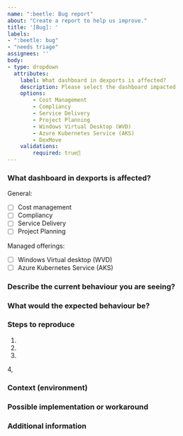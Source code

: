 ```yaml
---
name: ":beetle: Bug report"
about: "Create a report to help us improve."
title: '[Bug]: '
labels:
- ":beetle: bug"
- "needs triage"
assignees: ''
body:
- type: dropdown
  attributes:
    label: What dashboard in dexports is affected?
    description: Please select the dashboard impacted
    options:
        - Cost Management
        - Compliancy
        - Service Delivery
        - Project Planning
        - Windows Virtual Desktop (WVD)
        - Azure Kubernetes Service (AKS)
        - DexMove
    validations:
        required: true∏
---
```


<!--
For questions, ask in Discussions: https://github.com/dexmach/dexports/discussions

Before you file an issue read the:
- Code of Conduct: https://github.com/dexmach/dexports/blob/main/CODE_OF_CONDUCT.md


Check to make sure someone hasn't already opened a similar bug: https://github.com/dexmach/dexports/issues
-->

### What dashboard in dexports is affected?

<!-- Please select the dashboard impacted -->

General:

- [ ] Cost management
- [ ] Compliancy
- [ ] Service Delivery
- [ ] Project Planning

Managed offerings:

- [ ] Windows Virtual desktop (WVD)
- [ ] Azure Kubernetes Service (AKS)

### Describe the current behaviour you are seeing?

<!-- Give as much detail as you can to help us understand the bug you are seeing. -->

### What would the expected behaviour be?

<!-- Briefly describe to expected behaviour. -->


### Steps to reproduce

<!-- Describe the detailed steps reproducing the unexpected behaviour you are seeing -->

1.
2.
3.
4,

### Context (environment)

<!-- How has this issue affected you? What are you trying to accomplish? -->

### Possible implementation or workaround

<!-- Not obligatory. -->
<!-- Do you have a current workaround available? -->

### Additional information

<!-- Add any other context or screenshots about the issue here. -->

